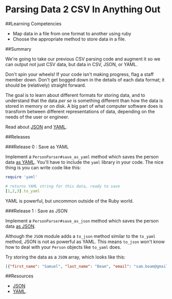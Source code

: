 # Parsing Data 2 CSV In Anything Out 
 
##Learning Competencies 

* Map data in a file from one format to another using ruby
* Choose the appropriate method to store data in a file.

##Summary 

We're going to take our previous CSV parsing code and augment it so we can output not just CSV data, but data in CSV, JSON, or YAML.

Don't spin your wheels!  If your code isn't making progress, flag a staff member down.  Don't get bogged down in the details of each data format; it should be (relatively) straight forward.

The goal is to learn about different formats for storing data, and to understand that the data *per se* is something different than how the data is stored in memory or on disk.  A big part of what computer software does is transform between different representations of data, depending on the needs of the user or engineer.

Read about [JSON](http://en.wikipedia.org/wiki/JSON) and [YAML](http://en.wikipedia.org/wiki/YAML).


##Releases

###Release 0 : Save as YAML

Implement a `PersonParser#save_as_yaml` method which saves the person data [as YAML](http://www.ruby-doc.org/stdlib-1.9.3/libdoc/yaml/rdoc/YAML.html).  You'll have to include the `yaml` library in your code.  The nice thing is you can write code like this:

```ruby
require 'yaml'

# returns YAML string for this data, ready to save
[1,2,3].to_yaml
```
YAML is powerful, but uncommon outside of the Ruby world.

###Release 1 : Save as JSON

Implement a `PersonParser#save_as_json` method which saves the person data [as JSON](http://www.ruby-doc.org/stdlib-1.9.3/libdoc/json/rdoc/JSON.html).

Although the `JSON` module adds a `to_json` method similar to the `to_yaml` method, JSON is not as powerful as YAML.  This means `to_json` won't know how to deal with your `Person` objects like `to_yaml` does.

Try storing the data as a `JSON` array, which looks like this:

```json
[{"first_name": "Samuel", "last_name": "Beam", "email": "sam.beam@gmail.com"}, ...]
```

<!-- ##Optimize Your Learning  -->

##Resources

* [JSON](http://en.wikipedia.org/wiki/JSON) 
* [YAML](http://en.wikipedia.org/wiki/YAML).
